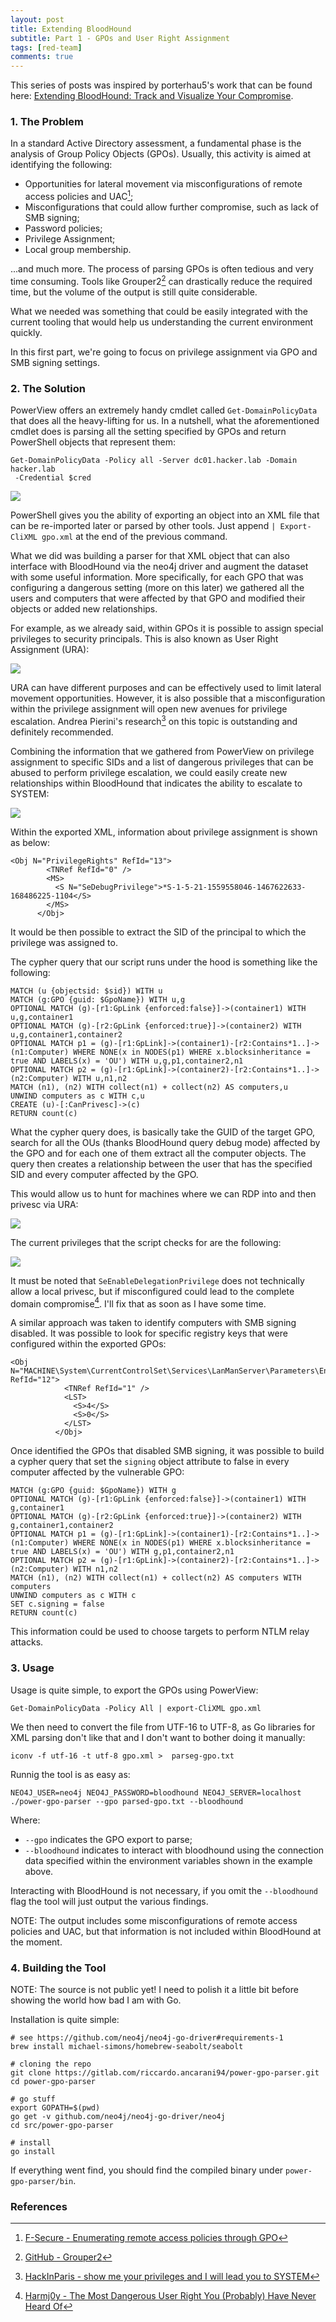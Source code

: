 ```yaml
---
layout: post
title: Extending BloodHound
subtitle: Part 1 - GPOs and User Right Assignment
tags: [red-team]
comments: true
---
```


This series of posts was inspired by porterhau5's work that can be found here: [Extending BloodHound: Track and Visualize Your Compromise](https://porterhau5.com/blog/extending-bloodhound-track-and-visualize-your-compromise/).

### 1. The Problem
In a standard Active Directory assessment, a fundamental phase is the analysis of Group Policy Objects (GPOs). Usually, this activity is aimed at identifying the following:

* Opportunities for lateral movement via misconfigurations of remote access policies and UAC[^1];
* Misconfigurations that could allow further compromise, such as lack of SMB signing;
* Password policies;
* Privilege Assignment;
* Local group membership.

...and much more.
The process of parsing GPOs is often tedious and very time consuming. Tools like Grouper2[^2] can drastically reduce the required time, but the volume of the output is still quite considerable.

What we needed was something that could be easily integrated with the current tooling that would help us understanding the current environment quickly.  

In this first part, we're going to focus on privilege assignment via GPO and SMB signing settings.

### 2. The Solution

PowerView offers an extremely handy cmdlet called `Get-DomainPolicyData` that does all the heavy-lifting for us. In a nutshell, what the aforementioned cmdlet does is parsing all the setting specified by GPOs and return PowerShell objects that represent them:

```
Get-DomainPolicyData -Policy all -Server dc01.hacker.lab -Domain hacker.lab
 -Credential $cred
```

![](/assets/2020-02-6-extending-bloodhound-pt1/dec3ef9720bfb1aa5a4d64adf0b00f99.png)

PowerShell gives you the ability of exporting an object into an XML file that can be re-imported later or parsed by other tools. Just append `| Export-CliXML gpo.xml` at the end of the previous command.

What we did was building a parser for that XML object that can also interface with BloodHound via the neo4j driver and augment the dataset with some useful information. More specifically, for each GPO that was configuring a dangerous setting (more on this later) we gathered all the users and computers that were affected by that GPO and modified their objects or added new relationships.

For example, as we already said, within GPOs it is possible to assign special privileges to security principals. This is also known as User Right Assignment (URA):

![](/assets/2020-02-6-extending-bloodhound-pt1/92c7b7505454d61c59547d036597e20e.png)

URA can have different purposes and can be effectively used to limit lateral movement opportunities. However, it is also possible that a misconfiguration within the privilege assignment will open new avenues for privilege escalation. Andrea Pierini's research[^3] on this topic is outstanding and definitely recommended.

Combining the information that we gathered from PowerView on privilege assignment to specific SIDs and a list of dangerous privileges that can be abused to perform privilege escalation, we could easily create new relationships within BloodHound that indicates the ability to escalate to SYSTEM:

![](/assets/2020-02-6-extending-bloodhound-pt1/96e7cb123a2dff500a42cf8e1503ed8a.png)

Within the exported XML, information about privilege assignment is shown as below:

```
<Obj N="PrivilegeRights" RefId="13">
        <TNRef RefId="0" />
        <MS>
          <S N="SeDebugPrivilege">*S-1-5-21-1559558046-1467622633-168486225-1104</S>
        </MS>
      </Obj>
```

It would be then possible to extract the SID of the principal to which the privilege was assigned to.

The cypher query that our script runs under the hood is something like the following:

```
MATCH (u {objectsid: $sid}) WITH u
MATCH (g:GPO {guid: $GpoName}) WITH u,g
OPTIONAL MATCH (g)-[r1:GpLink {enforced:false}]->(container1) WITH u,g,container1
OPTIONAL MATCH (g)-[r2:GpLink {enforced:true}]->(container2) WITH u,g,container1,container2
OPTIONAL MATCH p1 = (g)-[r1:GpLink]->(container1)-[r2:Contains*1..]->(n1:Computer) WHERE NONE(x in NODES(p1) WHERE x.blocksinheritance = true AND LABELS(x) = 'OU') WITH u,g,p1,container2,n1
OPTIONAL MATCH p2 = (g)-[r1:GpLink]->(container2)-[r2:Contains*1..]->(n2:Computer) WITH u,n1,n2
MATCH (n1), (n2) WITH collect(n1) + collect(n2) AS computers,u
UNWIND computers as c WITH c,u
CREATE (u)-[:CanPrivesc]->(c)
RETURN count(c)
```

What the cypher query does, is basically take the GUID of the target GPO, search for all the OUs (thanks BloodHound query debug mode) affected by the GPO and for each one of them extract all the computer objects. The query then creates a relationship between the user that has the specified SID and every computer affected by the GPO.

This would allow us to hunt for machines where we can RDP into and then privesc via URA:

![](/assets/2020-02-6-extending-bloodhound-pt1/6deecf0baba3c048c39702fb71fec655.png)


The current privileges that the script checks for are the following:

![](/assets/2020-02-6-extending-bloodhound-pt1/ed7d67d9ceccb557fb14c96d3af445d4.png)

It must be noted that `SeEnableDelegationPrivilege` does not technically allow a local privesc, but if misconfigured could lead to the complete domain compromise[^4]. I'll fix that as soon as I have some time.

A similar approach was taken to identify computers with SMB signing disabled. It was possible to look for specific registry keys that were configured within the exported GPOs:

```
<Obj N="MACHINE\System\CurrentControlSet\Services\LanManServer\Parameters\EnableSecuritySignature" RefId="12">
            <TNRef RefId="1" />
            <LST>
              <S>4</S>
              <S>0</S>
            </LST>
          </Obj>
```

Once identified the GPOs that disabled SMB signing, it was possible to build a cypher query that set the `signing` object attribute to false in every computer affected by the vulnerable GPO:

```
MATCH (g:GPO {guid: $GpoName}) WITH g
OPTIONAL MATCH (g)-[r1:GpLink {enforced:false}]->(container1) WITH g,container1
OPTIONAL MATCH (g)-[r2:GpLink {enforced:true}]->(container2) WITH g,container1,container2
OPTIONAL MATCH p1 = (g)-[r1:GpLink]->(container1)-[r2:Contains*1..]->(n1:Computer) WHERE NONE(x in NODES(p1) WHERE x.blocksinheritance = true AND LABELS(x) = 'OU') WITH g,p1,container2,n1
OPTIONAL MATCH p2 = (g)-[r1:GpLink]->(container2)-[r2:Contains*1..]->(n2:Computer) WITH n1,n2
MATCH (n1), (n2) WITH collect(n1) + collect(n2) AS computers WITH computers
UNWIND computers as c WITH c
SET c.signing = false
RETURN count(c)
```

This information could be used to choose targets to perform NTLM relay attacks.

### 3. Usage

Usage is quite simple, to export the GPOs using PowerView:

```
Get-DomainPolicyData -Policy All | export-CliXML gpo.xml
```

We then need to convert the file from UTF-16 to UTF-8, as Go libraries for XML parsing don't like that and I don't want to bother doing it manually:

```
iconv -f utf-16 -t utf-8 gpo.xml >  parseg-gpo.txt
```

Runnig the tool is as easy as:

```
NEO4J_USER=neo4j NEO4J_PASSWORD=bloodhound NEO4J_SERVER=localhost ./power-gpo-parser --gpo parsed-gpo.txt --bloodhound
```
Where:

* `--gpo` indicates the GPO export to parse;
* `--bloodhound` indicates to interact with bloodhound using the connection data specified within the environment variables shown in the example above.

Interacting with BloodHound is not necessary, if you omit the `--bloodhound` flag the tool will just output the various findings.

NOTE: The output includes some misconfigurations of remote access policies and UAC, but that information is not included within BloodHound at the moment.


### 4. Building the Tool

NOTE: The source is not public yet! I need to polish it a little bit before showing the world how bad I am with Go.


Installation is quite simple:

```
# see https://github.com/neo4j/neo4j-go-driver#requirements-1
brew install michael-simons/homebrew-seabolt/seabolt

# cloning the repo
git clone https://gitlab.com/riccardo.ancarani94/power-gpo-parser.git
cd power-gpo-parser

# go stuff
export GOPATH=$(pwd)
go get -v github.com/neo4j/neo4j-go-driver/neo4j
cd src/power-gpo-parser

# install
go install
```

If everything went find, you should find the compiled binary under `power-gpo-parser/bin`.


### References

[^1]: [F-Secure -  Enumerating remote access policies through GPO](https://labs.f-secure.com/blog/enumerating-remote-access-policies-through-gpo/)

[^2]: [GitHub - Grouper2](https://github.com/l0ss/Grouper2)

[^3]: [HackInParis - show me your privileges and I will lead you to SYSTEM](https://hackinparis.com/data/slides/2019/talks/HIP2019-Andrea_Pierini-Whoami_Priv_Show_Me_Your_Privileges_And_I_Will_Lead_You_To_System.pdf)

[^4]: [Harmj0y - The Most Dangerous User Right You (Probably) Have Never Heard Of](https://www.harmj0y.net/blog/activedirectory/the-most-dangerous-user-right-you-probably-have-never-heard-of/)
